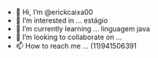 - 👋 Hi, I’m @erickcaixa00
- 👀 I’m interested in ... estágio
- 🌱 I’m currently learning ... linguagem java 
- 💞️ I’m looking to collaborate on ...
- 📫 How to reach me ... (11)941506391

<!---
erickcaixa00/erickcaixa00 is a ✨ special ✨ repository because its `README.md` (this file) appears on your GitHub profile.
You can click the Preview link to take a look at your changes.
--->
